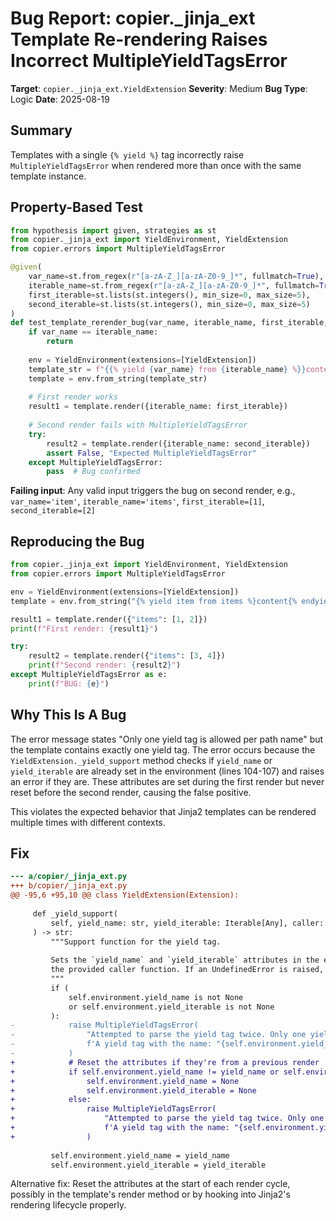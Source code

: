 # Bug Report: copier._jinja_ext Template Re-rendering Raises Incorrect MultipleYieldTagsError

**Target**: `copier._jinja_ext.YieldExtension`
**Severity**: Medium
**Bug Type**: Logic
**Date**: 2025-08-19

## Summary

Templates with a single `{% yield %}` tag incorrectly raise `MultipleYieldTagsError` when rendered more than once with the same template instance.

## Property-Based Test

```python
from hypothesis import given, strategies as st
from copier._jinja_ext import YieldEnvironment, YieldExtension
from copier.errors import MultipleYieldTagsError

@given(
    var_name=st.from_regex(r"[a-zA-Z_][a-zA-Z0-9_]*", fullmatch=True),
    iterable_name=st.from_regex(r"[a-zA-Z_][a-zA-Z0-9_]*", fullmatch=True),
    first_iterable=st.lists(st.integers(), min_size=0, max_size=5),
    second_iterable=st.lists(st.integers(), min_size=0, max_size=5)
)
def test_template_rerender_bug(var_name, iterable_name, first_iterable, second_iterable):
    if var_name == iterable_name:
        return
    
    env = YieldEnvironment(extensions=[YieldExtension])
    template_str = f"{{% yield {var_name} from {iterable_name} %}}content{{% endyield %}}"
    template = env.from_string(template_str)
    
    # First render works
    result1 = template.render({iterable_name: first_iterable})
    
    # Second render fails with MultipleYieldTagsError
    try:
        result2 = template.render({iterable_name: second_iterable})
        assert False, "Expected MultipleYieldTagsError"
    except MultipleYieldTagsError:
        pass  # Bug confirmed
```

**Failing input**: Any valid input triggers the bug on second render, e.g., `var_name='item'`, `iterable_name='items'`, `first_iterable=[1]`, `second_iterable=[2]`

## Reproducing the Bug

```python
from copier._jinja_ext import YieldEnvironment, YieldExtension
from copier.errors import MultipleYieldTagsError

env = YieldEnvironment(extensions=[YieldExtension])
template = env.from_string("{% yield item from items %}content{% endyield %}")

result1 = template.render({"items": [1, 2]})
print(f"First render: {result1}")

try:
    result2 = template.render({"items": [3, 4]})
    print(f"Second render: {result2}")
except MultipleYieldTagsError as e:
    print(f"BUG: {e}")
```

## Why This Is A Bug

The error message states "Only one yield tag is allowed per path name" but the template contains exactly one yield tag. The error occurs because the `YieldExtension._yield_support` method checks if `yield_name` or `yield_iterable` are already set in the environment (lines 104-107) and raises an error if they are. These attributes are set during the first render but never reset before the second render, causing the false positive.

This violates the expected behavior that Jinja2 templates can be rendered multiple times with different contexts.

## Fix

```diff
--- a/copier/_jinja_ext.py
+++ b/copier/_jinja_ext.py
@@ -95,6 +95,10 @@ class YieldExtension(Extension):
 
     def _yield_support(
         self, yield_name: str, yield_iterable: Iterable[Any], caller: Callable[[], str]
     ) -> str:
         """Support function for the yield tag.
 
         Sets the `yield_name` and `yield_iterable` attributes in the environment then calls
         the provided caller function. If an UndefinedError is raised, it returns an empty string.
         """
         if (
             self.environment.yield_name is not None
             or self.environment.yield_iterable is not None
         ):
-            raise MultipleYieldTagsError(
-                "Attempted to parse the yield tag twice. Only one yield tag is allowed per path name.\n"
-                f'A yield tag with the name: "{self.environment.yield_name}" and iterable: "{self.environment.yield_iterable}" already exists.'
-            )
+            # Reset the attributes if they're from a previous render
+            if self.environment.yield_name != yield_name or self.environment.yield_iterable is not yield_iterable:
+                self.environment.yield_name = None
+                self.environment.yield_iterable = None
+            else:
+                raise MultipleYieldTagsError(
+                    "Attempted to parse the yield tag twice. Only one yield tag is allowed per path name.\n"
+                    f'A yield tag with the name: "{self.environment.yield_name}" and iterable: "{self.environment.yield_iterable}" already exists.'
+                )
 
         self.environment.yield_name = yield_name
         self.environment.yield_iterable = yield_iterable
```

Alternative fix: Reset the attributes at the start of each render cycle, possibly in the template's render method or by hooking into Jinja2's rendering lifecycle properly.